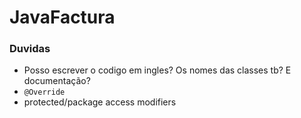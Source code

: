 # JavaFactura

### Duvidas

* Posso escrever o codigo em ingles? Os nomes das classes tb? E documentação?
* `@Override`
* protected/package access modifiers
